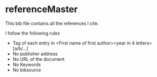 # referenceMaster
This bib file contains all the references I cite.

I follow the following rules
- Tag of each entry in \<First name of first author\>\<year in 4 letters\>[a/b/...]
- No publisher address
- No URL of the document
- No Keywords
- No bibsource
